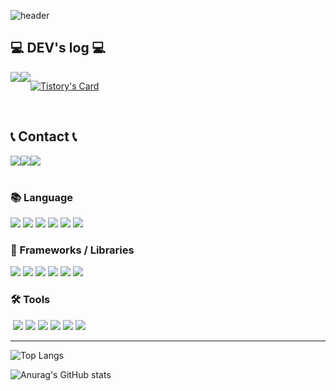 ![header](https://capsule-render.vercel.app/api?type=waving&color=timeGradient&text=Welcome%20to%20+GO9ME's%20GitHub%20👋&animation=twinkling&fontSize=30&fontAlignY=40&fontAlign=70&height=250)

<div align="left">

## 💻 DEV's log 💻
<div style="display:flex; flex-direction:row;">
    <a href="https://burning-go9me.tistory.com/">
        <img src="https://img.shields.io/badge/Tistory-000000?style=for-the-badge&logo=Tistory&logoColor=white"> 
    </a>
    <a href="https://plump-thursday-cbe.notion.site/32c63b2b0b0e40a0a0e2229ff7e6472f?pvs=4">
        <img src="https://img.shields.io/badge/Notion-9999FF?style=for-the-badge&logo=Notion&logoColor=white"> 
    </a>
  
[![Tistory's Card](https://github-readme-tistory-card.vercel.app/api?name=burning-go9me&theme=default)](https://burning-go9me.tistory.com/)
</div><br>

 ## 📞 Contact 📞
<div style="display:flex; flex-direction:row;">
   <a href="https://plump-thursday-cbe.notion.site/Portfolio-d37d86c885c041a5a7d15eaf047c6413?pvs=4">
  		<img src="https://img.shields.io/badge/Portfolio-FF3633?style=for-the-badge&logo=Micro.blog&logoColor=white" />
  	</a>
    <a href="https://www.instagram.com/minstragramm/">
        <img src="https://img.shields.io/badge/Instagram-E4405F?style=for-the-badge&logo=Instagram&logoColor=white"> 
    </a>
    <a href="sgustjd1234@gmail.com">
        <img src="https://img.shields.io/badge/Gmail-EA4335?style=for-the-badge&logo=Gmail&logoColor=white"> 
    </a>
</div><br>

 ### 📚 Language
<div align=left>
  <img src="https://img.shields.io/badge/java-007396?style=for-the-badge&logo=java&logoColor=white">
  <img src="https://img.shields.io/badge/javascript-F7DF1E?style=for-the-badge&logo=javascript&logoColor=black">
  <img src="https://img.shields.io/badge/html5-E34F26?style=for-the-badge&logo=html5&logoColor=white">
  <img src="https://img.shields.io/badge/css-1572B6?style=for-the-badge&logo=css3&logoColor=white">
  <img src="https://img.shields.io/badge/python-3776AB?style=for-the-badge&logo=python&logoColor=white">
  <img src="https://img.shields.io/badge/c++-00599C?style=for-the-badge&logo=c%2B%2B&logoColor=white">
</div>



### 💼 Frameworks / Libraries
<div align=left>
  <img src="https://img.shields.io/badge/jquery-0769AD?style=for-the-badge&logo=jquery&logoColor=white">
  <img src="https://img.shields.io/badge/bootstrap-7952B3?style=for-the-badge&logo=bootstrap&logoColor=white">
  <img src="https://img.shields.io/badge/react-61DAFB?style=for-the-badge&logo=react&logoColor=black">
  <img src="https://img.shields.io/badge/node.js-339933?style=for-the-badge&logo=Node.js&logoColor=white">
  <img src="https://img.shields.io/badge/spring-6DB33F?style=for-the-badge&logo=spring&logoColor=white">
  <img src="https://img.shields.io/badge/springboot-6DB33F?style=for-the-badge&logo=springboot&logoColor=white">
</div>

 ### 🛠 Tools
<div align=left>
  <img 
</div>
  <img src="https://img.shields.io/badge/Visual%20Studio%20Code-0078d7.svg?style=for-the-badge&amp;logo=visual-studio-code&amp;logoColor=white">
  <img src="https://img.shields.io/badge/Visual%20Studio-5C2D91.svg?style=for-the-badge&amp;logo=visual-studio&amp;logoColor=white">
  <img src="https://img.shields.io/badge/Notion-%23000000.svg?style=for-the-badge&amp;logo=notion&amp;logoColor=white">
  <img src="https://img.shields.io/badge/Slack-4A154B?style=for-the-badge&amp;logo=slack&amp;logoColor=white">
  <img src="https://img.shields.io/badge/git-%23F05033.svg?style=for-the-badge&amp;logo=git&amp;logoColor=white">
  <img src="https://img.shields.io/badge/github-%23121011.svg?style=for-the-badge&amp;logo=github&amp;logoColor=white">
<hr>

![Top Langs](https://github-readme-stats.vercel.app/api/top-langs/?username=sgustjd2&layout=compact&theme=highcontrast)


![Anurag's GitHub stats](https://github-readme-stats.vercel.app/api?username=sgustjd2&show_icons=true&theme=highcontrast)



<!--
**sgustjd2/sgustjd2** is a ✨ _special_ ✨ repository because its `README.md` (this file) appears on your GitHub profile.

Here are some ideas to get you started:

- 🔭 I’m currently working on ...
- 🌱 I’m currently learning ...
- 👯 I’m looking to collaborate on ...
- 🤔 I’m looking for help with ...
- 💬 Ask me about ...
- 📫 How to reach me: ...
- 😄 Pronouns: ...
- ⚡ Fun fact: ...
-->

